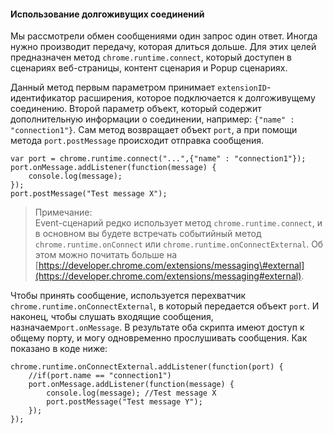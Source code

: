 #### Использование долгоживущих соединений

Мы рассмотрели обмен сообщениями один запрос один ответ. Иногда нужно производит передачу, которая длиться дольше. Для этих целей предназначен метод `chrome.runtime.connect`, который доступен в сценариях веб-страницы, контент сценария и Popup сценариях.

Данный метод первым параметром принимает `extensionID`- идентификатор расширения, которое подключается к долгоживущему соединению. Второй параметр объект, который содержит дополнительную информации о соединении, например: `{"name" : "connection1"}`. Сам метод возвращает объект `port`, а при помощи метода  `port.postMessage` происходит отправка сообщения.

```
var port = chrome.runtime.connect("...",{"name" : "connection1"});
port.onMessage.addListener(function(message) {
    console.log(message);
});
port.postMessage("Test message X");
```

> Примечание:  
> Event-сценарий редко использует метод `chrome.runtime.connect`, и в основном вы будете встречать событийный метод `chrome.runtime.onConnect` или `chrome.runtime.onConnectExternal`. Об этом можно почитать больше на [https://developer.chrome.com/extensions/messaging\#external](https://developer.chrome.com/extensions/messaging#external).





Чтобы принять сообщение, используется перехватчик `chrome.runtime.onConnectExternal`, в который передается объект `port`. И наконец, чтобы слушать входящие сообщения, назначаем`port.onMessage`. В результате оба скрипта имеют доступ к общему порту, и могу одновременно прослушивать сообщения. Как показано  в коде ниже:

```
chrome.runtime.onConnectExternal.addListener(function(port) {
    //if(port.name == "connection1")
    port.onMessage.addListener(function(message) {
        console.log(message); //Test message X
        port.postMessage("Test message Y");
    });
});
```



